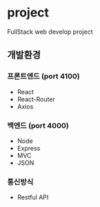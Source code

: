 # project
FullStack web develop project

## 개발환경

### 프론트엔드 (port 4100)
- React
- React-Router
- Axios

### 백엔드 (port 4000)
- Node
- Express
- MVC
- JSON

### 통신방식
- Restful API